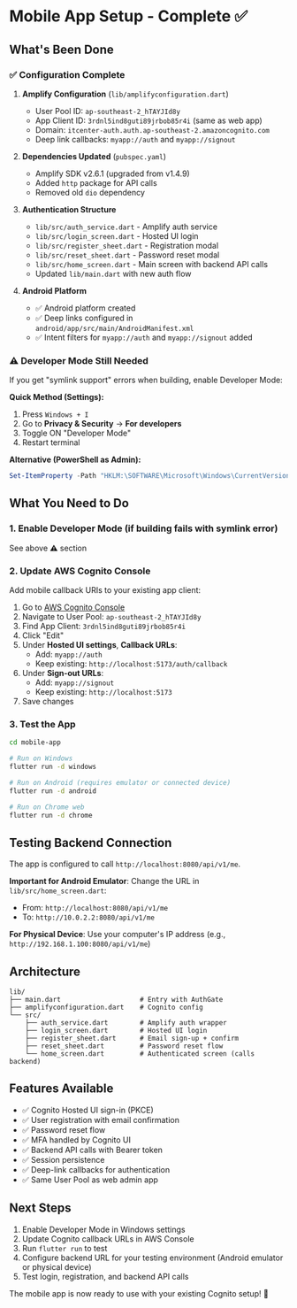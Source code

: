 # Mobile App Setup - Complete ✅

## What's Been Done

### ✅ Configuration Complete
1. **Amplify Configuration** (`lib/amplifyconfiguration.dart`)
   - User Pool ID: `ap-southeast-2_hTAYJId8y`
   - App Client ID: `3rdnl5ind8guti89jrbob85r4i` (same as web app)
   - Domain: `itcenter-auth.auth.ap-southeast-2.amazoncognito.com`
   - Deep link callbacks: `myapp://auth` and `myapp://signout`

2. **Dependencies Updated** (`pubspec.yaml`)
   - Amplify SDK v2.6.1 (upgraded from v1.4.9)
   - Added `http` package for API calls
   - Removed old `dio` dependency

3. **Authentication Structure**
   - `lib/src/auth_service.dart` - Amplify auth service
   - `lib/src/login_screen.dart` - Hosted UI login
   - `lib/src/register_sheet.dart` - Registration modal
   - `lib/src/reset_sheet.dart` - Password reset modal
   - `lib/src/home_screen.dart` - Main screen with backend API calls
   - Updated `lib/main.dart` with new auth flow

4. **Android Platform** 
   - ✅ Android platform created
   - ✅ Deep links configured in `android/app/src/main/AndroidManifest.xml`
   - ✅ Intent filters for `myapp://auth` and `myapp://signout` added

### ⚠️ Developer Mode Still Needed

If you get "symlink support" errors when building, enable Developer Mode:

**Quick Method (Settings):**
1. Press `Windows + I`
2. Go to **Privacy & Security** → **For developers**
3. Toggle ON "Developer Mode"
4. Restart terminal

**Alternative (PowerShell as Admin):**
```powershell
Set-ItemProperty -Path "HKLM:\SOFTWARE\Microsoft\Windows\CurrentVersion\AppModelUnlock" -Name "AllowDevelopmentWithoutDevLicense" -Value 1
```

## What You Need to Do

### 1. Enable Developer Mode (if building fails with symlink error)
See above ⚠️ section

### 2. Update AWS Cognito Console
Add mobile callback URIs to your existing app client:

1. Go to [AWS Cognito Console](https://console.aws.amazon.com/cognito/)
2. Navigate to User Pool: `ap-southeast-2_hTAYJId8y`
3. Find App Client: `3rdnl5ind8guti89jrbob85r4i`
4. Click "Edit"
5. Under **Hosted UI settings**, **Callback URLs**:
   - Add: `myapp://auth`
   - Keep existing: `http://localhost:5173/auth/callback`
6. Under **Sign-out URLs**:
   - Add: `myapp://signout`  
   - Keep existing: `http://localhost:5173`
7. Save changes

### 3. Test the App

```bash
cd mobile-app

# Run on Windows
flutter run -d windows

# Run on Android (requires emulator or connected device)
flutter run -d android

# Run on Chrome web
flutter run -d chrome
```

## Testing Backend Connection

The app is configured to call `http://localhost:8080/api/v1/me`.

**Important for Android Emulator**: Change the URL in `lib/src/home_screen.dart`:
- From: `http://localhost:8080/api/v1/me`
- To: `http://10.0.2.2:8080/api/v1/me`

**For Physical Device**: Use your computer's IP address (e.g., `http://192.168.1.100:8080/api/v1/me`)

## Architecture

```
lib/
├── main.dart                    # Entry with AuthGate
├── amplifyconfiguration.dart    # Cognito config
└── src/
    ├── auth_service.dart        # Amplify auth wrapper
    ├── login_screen.dart        # Hosted UI login
    ├── register_sheet.dart      # Email sign-up + confirm
    ├── reset_sheet.dart         # Password reset flow
    └── home_screen.dart         # Authenticated screen (calls backend)
```

## Features Available

- ✅ Cognito Hosted UI sign-in (PKCE)
- ✅ User registration with email confirmation
- ✅ Password reset flow
- ✅ MFA handled by Cognito UI
- ✅ Backend API calls with Bearer token
- ✅ Session persistence
- ✅ Deep-link callbacks for authentication
- ✅ Same User Pool as web admin app

## Next Steps

1. Enable Developer Mode in Windows settings
2. Update Cognito callback URLs in AWS Console
3. Run `flutter run` to test
4. Configure backend URL for your testing environment (Android emulator or physical device)
5. Test login, registration, and backend API calls

The mobile app is now ready to use with your existing Cognito setup! 🎉

